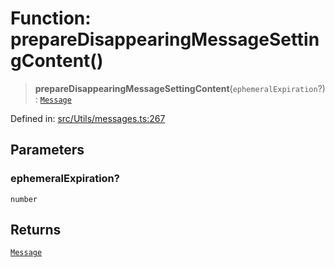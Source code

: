 # Function: prepareDisappearingMessageSettingContent()

> **prepareDisappearingMessageSettingContent**(`ephemeralExpiration`?): [`Message`](../namespaces/proto/classes/Message.md)

Defined in: [src/Utils/messages.ts:267](https://github.com/Fokusdotid/Baileys/blob/982cc5b3c62bfc7b56d2f8f8427b6c1a2dda856f/src/Utils/messages.ts#L267)

## Parameters

### ephemeralExpiration?

`number`

## Returns

[`Message`](../namespaces/proto/classes/Message.md)
